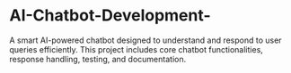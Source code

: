 # AI-Chatbot-Development-
A smart AI-powered chatbot designed to understand and respond to user queries efficiently. This project includes core chatbot functionalities, response handling, testing, and documentation.
